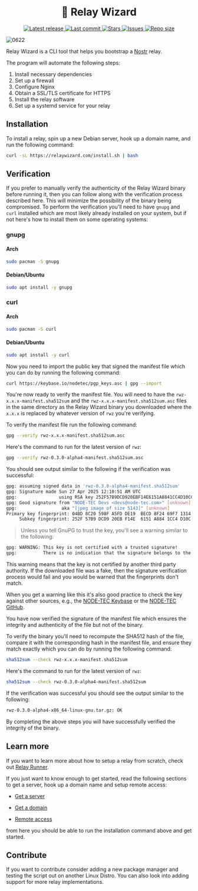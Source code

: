 <div align="center"><p>
    <h1>🧙 Relay Wizard</h1>
    <a href="https://github.com/nodetec/relaywizard/releases/latest">
      <img alt="Latest release" src="https://img.shields.io/github/v/release/nodetec/relaywizard?style=for-the-badge&logo=starship&color=C9CBFF&logoColor=D9E0EE&labelColor=302D41" />
    </a>
    <a href="https://github.com/nodetec/relaywizard/pulse">
      <img alt="Last commit" src="https://img.shields.io/github/last-commit/nodetec/relaywizard?style=for-the-badge&logo=starship&color=8bd5ca&logoColor=D9E0EE&labelColor=302D41"/>
    </a>
    <a href="https://github.com/nodetec/relaywizard/stargazers">
      <img alt="Stars" src="https://img.shields.io/github/stars/nodetec/relaywizard?style=for-the-badge&logo=starship&color=c69ff5&logoColor=D9E0EE&labelColor=302D41" />
    </a>
    <a href="https://github.com/nodetec/relaywizard/issues">
      <img alt="Issues" src="https://img.shields.io/github/issues/nodetec/relaywizard?style=for-the-badge&logo=bilibili&color=F5E0DC&logoColor=D9E0EE&labelColor=302D41" />
    </a>
    <a href="https://github.com/nodetec/relaywizard">
      <img alt="Repo size" src="https://img.shields.io/github/repo-size/nodetec/relaywizard?color=%23DDB6F2&label=SIZE&logo=codesandbox&style=for-the-badge&logoColor=D9E0EE&labelColor=302D41" />
    </a>
</div>

![0622](https://github.com/nodetec/relaywizard/assets/29136904/eb226b30-9250-43c6-ba2a-0361446d790b)

Relay Wizard is a CLI tool that helps you bootstrap a [Nostr](https://nostr.com/ "Nostr") relay.

The program will automate the following steps:

1. Install necessary dependencies
2. Set up a firewall
3. Configure Nginx
4. Obtain a SSL/TLS certificate for HTTPS
5. Install the relay software
6. Set up a systemd service for your relay

## Installation

To install a relay, spin up a new Debian server, hook up a domain name, and run the following command:

```bash
curl -sL https://relaywizard.com/install.sh | bash
```

## Verification

If you prefer to manually verify the authenticity of the Relay Wizard binary before running it, then you can follow along with the verification process described here. This will minimize the possibility of the binary being compromised. To perform the verification you'll need to have `gnupg` and `curl` installed which are most likely already installed on your system, but if not here's how to install them on some operating systems:

### gnupg

#### Arch

```bash
sudo pacman -S gnupg
```

#### Debian/Ubuntu

```bash
sudo apt install -y gnupg
```

### curl

#### Arch

```bash
sudo pacman -S curl
```

#### Debian/Ubuntu

```bash
sudo apt install -y curl
```

Now you need to import the public key that signed the manifest file which you can do by running the following command:

```bash
curl https://keybase.io/nodetec/pgp_keys.asc | gpg --import
```

You're now ready to verify the manifest file. You will need to have the `rwz-x.x.x-manifest.sha512sum` and the `rwz-x.x.x-manifest.sha512sum.asc` files in the same directory as the Relay Wizard binary you downloaded where the `x.x.x` is replaced by whatever version of `rwz` you're verifying.

To verify the manifest file run the following command:

```bash
gpg --verify rwz-x.x.x-manifest.sha512sum.asc
```

Here's the command to run for the latest version of `rwz`:

```bash
gpg --verify rwz-0.3.0-alpha4-manifest.sha512sum.asc
```

You should see output similar to the following if the verification was successful:

```bash
gpg: assuming signed data in 'rwz-0.3.0-alpha4-manifest.sha512sum'
gpg: Signature made Sun 27 Apr 2025 12:10:51 AM UTC
gpg:                using RSA key 252F57B9DCD920EBF14E6151A8841CC4D10CC288
gpg: Good signature from "NODE-TEC Devs <devs@node-tec.com>" [unknown]
gpg:                 aka "[jpeg image of size 5143]" [unknown]
Primary key fingerprint: 04BD 8C20 598F A5FD DE19  BECD 8F24 69F7 1314 FAD7
     Subkey fingerprint: 252F 57B9 DCD9 20EB F14E  6151 A884 1CC4 D10C C288
```

> Unless you tell GnuPG to trust the key, you'll see a warning similar to the following:

```bash
gpg: WARNING: This key is not certified with a trusted signature!
gpg:          There is no indication that the signature belongs to the owner.
```

This warning means that the key is not certified by another third party authority. If the downloaded file was a fake, then the signature verification process would fail and you would be warned that the fingerprints don't match.

When you get a warning like this it's also good practice to check the key against other sources, e.g., the [NODE-TEC Keybase](https://keybase.io/nodetec "NODE-TEC Keybase") or the [NODE-TEC GitHub](https://github.com/nodetec "NODE-TEC GitHub").

You have now verified the signature of the manifest file which ensures the integrity and authenticity of the file but not of the binary.

To verify the binary you'll need to recompute the SHA512 hash of the file, compare it with the corresponding hash in the manifest file, and ensure they match exactly which you can do by running the following command:

```bash
sha512sum --check rwz-x.x.x-manifest.sha512sum
```

Here's the command to run for the latest version of `rwz`:

```bash
sha512sum --check rwz-0.3.0-alpha4-manifest.sha512sum
```

If the verification was successful you should see the output similar to the following:

```bash
rwz-0.3.0-alpha4-x86_64-linux-gnu.tar.gz: OK
```

By completing the above steps you will have successfully verified the integrity of the binary.

## Learn more

If you want to learn more about how to setup a relay from scratch, check out [Relay Runner](https://relayrunner.org "Relay Runner").

If you just want to know enough to get started, read the following sections to get a server, hook up a domain name and setup remote access:

- [Get a server](https://relayrunner.org/server/get-a-server "Get a server")

- [Get a domain](https://relayrunner.org/server/domain-name "Get a domain")

- [Remote access](https://relayrunner.org/server/remote-access "Remote access")

from here you should be able to run the installation command above and get started.

## Contribute

If you want to contribute consider adding a new package manager and testing the script out on another Linux Distro. You can also look into adding support for more relay implementations.
